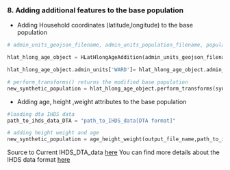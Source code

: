 ### 8. Adding additional features to the base population

- Adding Household coordinates (latitude,longitude) to the base population

```python
# admin_units_geojson_filename, admin_units_population_filename, population_density_filename have been defined in the first step (LoadData)

hlat_hlong_age_object = HLatHlongAgeAddition(admin_units_geojson_filename, admin_units_population_filename, population_density_filename)

hlat_hlong_age_object.admin_units['WARD']= hlat_hlong_age_object.admin_units['WARD'].astype(int)

# perform_transforms() returns the modified base population
new_synthetic_population = hlat_hlong_age_object.perform_transforms(synthetic_individuals, synthetic_households)

```

- Adding age, height ,weight attributes to the base population
```python
#loading dta IHDS data
path_to_ihds_data_DTA = "path_to_IHDS_data[DTA format]"

# adding height weight and age
new_synthetic_population = age_height_weight(output_file_name,path_to_ihds_data_DTA)

```
Source to Current IHDS_DTA_data [here](https://drive.google.com/file/d/1ho90BysemsVKsyrh-XuSlvEBAw2w_KCY/view?usp=sharing) 
You can find more details about the IHDS data format [here](https://www.icpsr.umich.edu/web/DSDR/studies/36151)